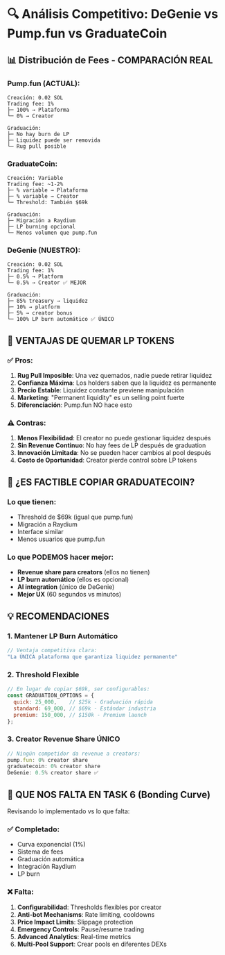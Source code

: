 # 🔍 Análisis Competitivo: DeGenie vs Pump.fun vs GraduateCoin

## 📊 Distribución de Fees - COMPARACIÓN REAL

### Pump.fun (ACTUAL):
```
Creación: 0.02 SOL
Trading fee: 1%
├─ 100% → Plataforma
└─ 0% → Creator

Graduación:
├─ No hay burn de LP
├─ Liquidez puede ser removida
└─ Rug pull posible
```

### GraduateCoin:
```
Creación: Variable
Trading fee: ~1-2%
├─ % variable → Plataforma
├─ % variable → Creator
└─ Threshold: También $69k

Graduación:
├─ Migración a Raydium
├─ LP burning opcional
└─ Menos volumen que pump.fun
```

### DeGenie (NUESTRO):
```
Creación: 0.02 SOL
Trading fee: 1%
├─ 0.5% → Platform
└─ 0.5% → Creator ✅ MEJOR

Graduación:
├─ 85% treasury → liquidez
├─ 10% → platform
├─ 5% → creator bonus
└─ 100% LP burn automático ✅ ÚNICO
```

## 🎯 VENTAJAS DE QUEMAR LP TOKENS

### ✅ Pros:
1. **Rug Pull Imposible**: Una vez quemados, nadie puede retirar liquidez
2. **Confianza Máxima**: Los holders saben que la liquidez es permanente
3. **Precio Estable**: Liquidez constante previene manipulación
4. **Marketing**: "Permanent liquidity" es un selling point fuerte
5. **Diferenciación**: Pump.fun NO hace esto

### ⚠️ Contras:
1. **Menos Flexibilidad**: El creator no puede gestionar liquidez después
2. **Sin Revenue Continuo**: No hay fees de LP después de graduation
3. **Innovación Limitada**: No se pueden hacer cambios al pool después
4. **Costo de Oportunidad**: Creator pierde control sobre LP tokens

## 🤔 ¿ES FACTIBLE COPIAR GRADUATECOIN?

### Lo que tienen:
- Threshold de $69k (igual que pump.fun)
- Migración a Raydium
- Interface similar
- Menos usuarios que pump.fun

### Lo que PODEMOS hacer mejor:
- **Revenue share para creators** (ellos no tienen)
- **LP burn automático** (ellos es opcional)
- **AI integration** (único de DeGenie)
- **Mejor UX** (60 segundos vs minutos)

## 💡 RECOMENDACIONES

### 1. **Mantener LP Burn Automático**
```javascript
// Ventaja competitiva clara:
"La ÚNICA plataforma que garantiza liquidez permanente"
```

### 2. **Threshold Flexible**
```javascript
// En lugar de copiar $69k, ser configurables:
const GRADUATION_OPTIONS = {
  quick: 25_000,    // $25k - Graduación rápida
  standard: 69_000, // $69k - Estándar industria  
  premium: 150_000, // $150k - Premium launch
};
```

### 3. **Creator Revenue Share ÚNICO**
```javascript
// Ningún competidor da revenue a creators:
pump.fun: 0% creator share
graduatecoin: 0% creator share
DeGenie: 0.5% creator share ✅
```

## 🚀 QUE NOS FALTA EN TASK 6 (Bonding Curve)

Revisando lo implementado vs lo que falta:

### ✅ Completado:
- Curva exponencial (1%)
- Sistema de fees
- Graduación automática
- Integración Raydium
- LP burn

### ❌ Falta:
1. **Configurabilidad**: Thresholds flexibles por creator
2. **Anti-bot Mechanisms**: Rate limiting, cooldowns
3. **Price Impact Limits**: Slippage protection
4. **Emergency Controls**: Pause/resume trading
5. **Advanced Analytics**: Real-time metrics
6. **Multi-Pool Support**: Crear pools en diferentes DEXs
